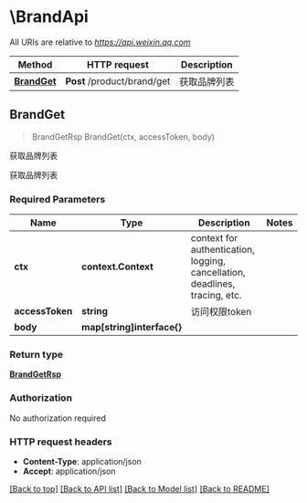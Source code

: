 # \BrandApi

All URIs are relative to *https://api.weixin.qq.com*

Method | HTTP request | Description
------------- | ------------- | -------------
[**BrandGet**](BrandApi.md#BrandGet) | **Post** /product/brand/get | 获取品牌列表



## BrandGet

> BrandGetRsp BrandGet(ctx, accessToken, body)

获取品牌列表

获取品牌列表

### Required Parameters


Name | Type | Description  | Notes
------------- | ------------- | ------------- | -------------
**ctx** | **context.Context** | context for authentication, logging, cancellation, deadlines, tracing, etc.
**accessToken** | **string**| 访问权限token | 
**body** | **map[string]interface{}**|  | 

### Return type

[**BrandGetRsp**](BrandGetRsp.md)

### Authorization

No authorization required

### HTTP request headers

- **Content-Type**: application/json
- **Accept**: application/json

[[Back to top]](#) [[Back to API list]](../README.md#documentation-for-api-endpoints)
[[Back to Model list]](../README.md#documentation-for-models)
[[Back to README]](../README.md)

